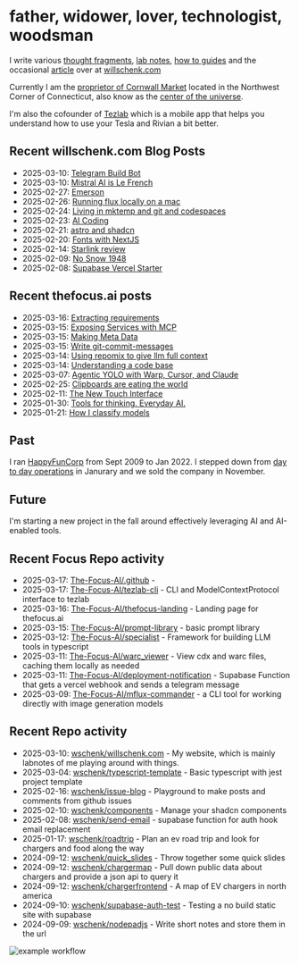 # father, widower, lover, technologist, woodsman

I write various [thought fragments](https://willschenk.com/fragments/), [lab notes](https://willschenk.com/labnotes/), [how to guides](https://willschenk.com/howto/) and the occasional [article](https://willschenk.com/articles/) over at [willschenk.com](https://willschenk.com)

Currently I am the [proprietor of Cornwall Market](https://www.cornwallmarket.com/) located in the Northwest Corner of Connecticut, also know as the [center of the universe](https://www.cornwallmarket.com/why-cornwall).

I'm also the cofounder of [Tezlab](https://tezlabapp.com) which is a mobile app that helps you understand how to use your Tesla and Rivian a bit better.

## Recent willschenk.com Blog Posts

 - 2025-03-10: [Telegram Build Bot](https://willschenk.com/labnotes/2025/telegram_build_bot/)
 - 2025-03-10: [Mistral AI is Le French](https://willschenk.com/fragments/2025/mistral_ai_is_le_french/)
 - 2025-02-27: [Emerson](https://willschenk.com/fragments/2025/emerson/)
 - 2025-02-26: [Running flux locally on a mac](https://willschenk.com/howto/2025/running_flux_locally_on_a_mac/)
 - 2025-02-24: [Living in mktemp and git and codespaces](https://willschenk.com/articles/2025/living_in_mktemp_and_git/)
 - 2025-02-23: [AI Coding](https://willschenk.com/fragments/2025/ai_coding/)
 - 2025-02-21: [astro and shadcn](https://willschenk.com/labnotes/2025/astro_and_shadcn/)
 - 2025-02-20: [Fonts with NextJS](https://willschenk.com/howto/2025/fonts_with_next_js/)
 - 2025-02-14: [Starlink review](https://willschenk.com/fragments/2025/starlink_review/)
 - 2025-02-09: [No Snow 1948](https://willschenk.com/fragments/2025/no_snow_1948/)
 - 2025-02-08: [Supabase Vercel Starter](https://willschenk.com/howto/2025/supabase_vercel_starter/)

## Recent thefocus.ai posts

 - 2025-03-16: [Extracting requirements](https://thefocus.ai/recipies/extracting-requirements/)
 - 2025-03-15: [Exposing Services with MCP](https://thefocus.ai/posts/exposing-services-with-mcp/)
 - 2025-03-15: [Making Meta Data](https://thefocus.ai/recipies/making-meta-data/)
 - 2025-03-15: [Write git-commit-messages](https://thefocus.ai/recipies/git-commit-messages/)
 - 2025-03-14: [Using repomix to give llm full context](https://thefocus.ai/recipies/repomix/)
 - 2025-03-14: [Understanding a code base](https://thefocus.ai/recipies/understanding-a-codebase/)
 - 2025-03-07: [Agentic YOLO with Warp, Cursor, and Claude](https://thefocus.ai/posts/agentic-yolo-with-warp-cursor-and-claude/)
 - 2025-02-25: [Clipboards are eating the world](https://thefocus.ai/posts/clipboards-are-eating-the-world/)
 - 2025-02-11: [The New Touch Interface](https://thefocus.ai/posts/the-new-touch-interface/)
 - 2025-01-30: [Tools for thinking.  Everyday AI.](https://thefocus.ai/posts/tools-for-thinking/)
 - 2025-01-21: [How I classify models](https://thefocus.ai/posts/how-i-classify-models/)

## Past

I ran [HappyFunCorp](https://happyfuncorp.com) from Sept 2009 to Jan 2022. I stepped down from [day to day operations](https://willschenk.com/fragments/2023/a_good_death/) in Janurary and we sold the company in November.

## Future

I'm starting a new project in the fall around effectively leveraging AI and AI-enabled tools.

## Recent Focus Repo activity

 - 2025-03-17: [The-Focus-AI/.github](https://github.com/The-Focus-AI/.github) - 
 - 2025-03-17: [The-Focus-AI/tezlab-cli](https://github.com/The-Focus-AI/tezlab-cli) - CLI and ModelContextProtocol interface to tezlab
 - 2025-03-16: [The-Focus-AI/thefocus-landing](https://github.com/The-Focus-AI/thefocus-landing) - Landing page for thefocus.ai
 - 2025-03-15: [The-Focus-AI/prompt-library](https://github.com/The-Focus-AI/prompt-library) - basic prompt library
 - 2025-03-12: [The-Focus-AI/specialist](https://github.com/The-Focus-AI/specialist) - Framework for building LLM tools in typescript
 - 2025-03-11: [The-Focus-AI/warc_viewer](https://github.com/The-Focus-AI/warc_viewer) - View cdx and warc files, caching them locally as needed
 - 2025-03-11: [The-Focus-AI/deployment-notification](https://github.com/The-Focus-AI/deployment-notification) - Supabase Function that gets a vercel webhook and sends a telegram message
 - 2025-03-09: [The-Focus-AI/mflux-commander](https://github.com/The-Focus-AI/mflux-commander) - a CLI tool for working directly with image generation models


## Recent Repo activity

 - 2025-03-10: [wschenk/willschenk.com](https://github.com/wschenk/willschenk.com) - My website, which is mainly labnotes of me playing around with things.
 - 2025-03-04: [wschenk/typescript-template](https://github.com/wschenk/typescript-template) - Basic typescript with jest project template
 - 2025-02-16: [wschenk/issue-blog](https://github.com/wschenk/issue-blog) - Playground to make posts and comments from github issues
 - 2025-02-10: [wschenk/components](https://github.com/wschenk/components) - Manage your shadcn components
 - 2025-02-08: [wschenk/send-email](https://github.com/wschenk/send-email) - supabase function for auth hook email replacement
 - 2025-01-17: [wschenk/roadtrip](https://github.com/wschenk/roadtrip) - Plan an ev road trip and look for chargers and food along the way
 - 2024-09-12: [wschenk/quick_slides](https://github.com/wschenk/quick_slides) - Throw together some quick slides
 - 2024-09-12: [wschenk/chargermap](https://github.com/wschenk/chargermap) - Pull down public data about chargers and provide a json api to query it
 - 2024-09-12: [wschenk/chargerfrontend](https://github.com/wschenk/chargerfrontend) - A map of EV chargers in north america
 - 2024-09-10: [wschenk/supabase-auth-test](https://github.com/wschenk/supabase-auth-test) - Testing a no build static site with supabase
 - 2024-09-09: [wschenk/nodepadjs](https://github.com/wschenk/nodepadjs) - Write short notes and store them in the url


![example workflow](https://github.com/wschenk/wschenk/actions/workflows/build.yml/badge.svg)